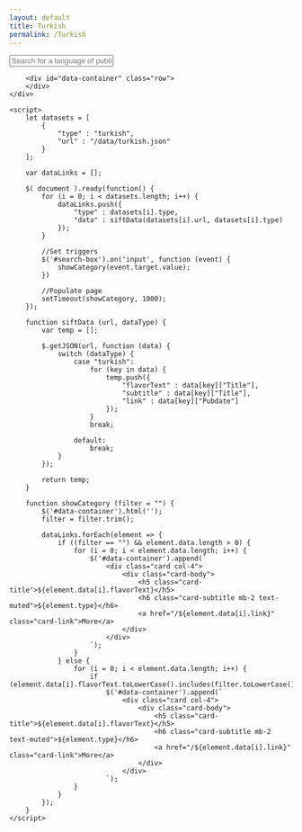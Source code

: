 ```yaml
---
layout: default
title: Turkish
permalink: /Turkish
---
```


<html>

<body>
	<div class="container">
		<div class="input-group mb-3">
			<input id="search-box" type="text" class="form-control" placeholder="Search for a language of publication">
		</div>

		<div id="data-container" class="row">
		</div>
	</div>

	<script>
		let datasets = [
			{
				"type" : "turkish",
				"url" : "/data/turkish.json"
			}
		];

		var dataLinks = [];

		$( document ).ready(function() {
			for (i = 0; i < datasets.length; i++) {
				dataLinks.push({
					"type" : datasets[i].type,
					"data" : siftData(datasets[i].url, datasets[i].type)
				});
			}

			//Set triggers
			$('#search-box').on('input', function (event) {
				showCategory(event.target.value);
			})

			//Populate page
			setTimeout(showCategory, 1000);
		});

		function siftData (url, dataType) {
			var temp = [];

			$.getJSON(url, function (data) {
				switch (dataType) {
					case "turkish":
						for (key in data) {
							temp.push({
								"flavorText" : data[key]["Title"],
								"subtitle" : data[key]["Title"],
								"link" : data[key]["Pubdate"]
							});
						}
						break;

					default:
						break;
				}
			});

			return temp;
		}

		function showCategory (filter = "") {
			$('#data-container').html('');
			filter = filter.trim();

			dataLinks.forEach(element => {
				if ((filter == "") && element.data.length > 0) {
					for (i = 0; i < element.data.length; i++) {
						$('#data-container').append(`
							<div class="card col-4">
								<div class="card-body">
									<h5 class="card-title">${element.data[i].flavorText}</h5>
									<h6 class="card-subtitle mb-2 text-muted">${element.type}</h6>
									<a href="/${element.data[i].link}" class="card-link">More</a>
								</div>
							</div>
						`);
					}
				} else {
					for (i = 0; i < element.data.length; i++) {
						if (element.data[i].flavorText.toLowerCase().includes(filter.toLowerCase()))
							$('#data-container').append(`
								<div class="card col-4">
									<div class="card-body">
										<h5 class="card-title">${element.data[i].flavorText}</h5>
										<h6 class="card-subtitle mb-2 text-muted">${element.type}</h6>
										<a href="/${element.data[i].link}" class="card-link">More</a>
									</div>
								</div>
							`);
					}
				}
			});
		}
	</script>
</body>
</html>
